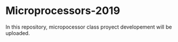 # Microprocessors-2019
In this repository, micropocessor class proyect developement will be uploaded.
